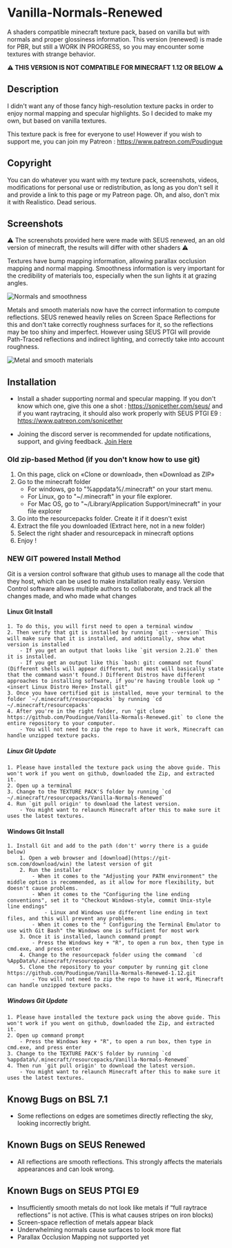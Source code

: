 # Vanilla-Normals-Renewed
A shaders compatible minecraft texture pack, based on vanilla but with normals and proper glossiness information.
This version (renewed) is made for PBR, but still a WORK IN PROGRESS, so you may encounter some textures with strange behavior.

**⚠️ THIS VERSION IS NOT COMPATIBLE FOR MINECRAFT 1.12 OR BELOW ⚠️**

## Description

I didn't want any of those fancy high-resolution texture packs in order to enjoy normal mapping and specular highlights.
So I decided to make my own, but based on vanilla textures.

This texture pack is free for everyone to use! However if you wish to support me, you can join my Patreon : https://www.patreon.com/Poudingue

## Copyright


You can do whatever you want with my texture pack, screenshots, videos, modifications for personal use or redistribution, as long as you don't sell it and provide a link to this page or my Patreon page. Oh, and also, don't mix it with Realistico. Dead serious.

## Screenshots

⚠️ The screenshots provided here were made with SEUS renewed, an an old version of minecraft, the results will differ with other shaders ⚠️

Textures have bump mapping information, allowing parallax occlusion mapping and normal mapping.
Smoothness information is very important for the credibility of materials too, especially when the sun lights it at grazing angles.

![Normals and smoothness](https://user-images.githubusercontent.com/18035775/34640565-eb2fc134-f2f4-11e7-9d06-c615fb50aed1.png)

Metals and smooth materials now have the correct information to compute reflections.
SEUS renewed heavily relies on Screen Space Reflections for this and don't take correctly roughness surfaces for it, so the reflections may be too shiny and imperfect. However using SEUS PTGI will provide Path-Traced reflections and indirect lighting, and correctly take into account roughness.

![Metal and smooth materials](https://user-images.githubusercontent.com/18035775/34640564-eb1388de-f2f4-11e7-8597-e132e9cde2db.png)

## Installation

- Install a shader supporting normal and specular mapping. If you don't know which one, give this one a shot : https://sonicether.com/seus/ and if you want raytracing, it should also work properly with SEUS PTGI E9 : https://www.patreon.com/sonicether

- Joining the discord server is recommended for update notifications, support, and giving feedback.
  [Join Here](https://discord.gg/bn8S5Z3)

### Old zip-based Method (if you don't know how to use git)

1. On this page, click on «Clone or download», then «Download as ZIP»
2. Go to the minecraft folder
    - For windows, go to "%appdata%/.minecraft" on your start menu.
    - For Linux, go to "~/.minecraft" in your file explorer.
    - For Mac OS, go to "~/Library/Application Support/minecraft" in your file explorer
3. Go into the resourcepacks folder. Create it if it doesn't exist
4. Extract the file you downloaded (Extract here, not in a new folder)
5. Select the right shader and resourcepack in minecraft options
6. Enjoy !

### NEW GIT powered Install Method

Git is a version control software that github uses to manage all the code that they host, which can be used to make installation really easy.
Version Control software allows multiple authors to collaborate, and track all the changes made, and who made what changes

#### Linux Git Install
    1. To do this, you will first need to open a terminal window
    2. Then verify that git is installed by running `git --version` This will make sure that it is installed, and additionally, show what version is installed
        - If you get an output that looks like `git version 2.21.0` then it is installed.
        - If you get an output like this `bash: git: command not found` (Different shells will appear different, but most will basically state that the command wasn't found.) Different Distros have different approaches to installing software, if you're having trouble look up "<insert Linux Distro Here> Install git"
    3. Once you have certified git is installed, move your terminal to the folder `~/.minecraft/resourcepacks` by running `cd ~/.minecraft/resourcepacks`
    4. After you're in the right folder, run 'git clone https://github.com/Poudingue/Vanilla-Normals-Renewed.git` to clone the entire repository to your computer.
        - You will not need to zip the repo to have it work, Minecraft can handle unzipped texture packs.

##### Linux Git Update
    1. Please have installed the texture pack using the above guide. This won't work if you went on github, downloaded the Zip, and extracted it.
    2. Open up a terminal
    3. Change to the TEXTURE PACK'S folder by running `cd ~/.minecraft/resourcepacks/Vanilla-Normals-Renewed`
    4. Run `git pull origin' to download the latest version.
        - You might want to relaunch Minecraft after this to make sure it uses the latest textures.


#### Windows Git Install
    1. Install Git and add to the path (don't' worry there is a guide below)
        1. Open a web browser and [download](https://git-scm.com/download/win) the latest version of git
        2. Run the installer
            - When it comes to the "Adjusting your PATH environment" the middle option is recommended, as it allow for more flexibility, but doesn't cause problems.
            - When it comes to the "Configuring the line ending conventions", set it to "Checkout Windows-style, commit Unix-style line endings"
                - Linux and Windows use different line ending in text files, and this will prevent any problems.
            - When it comes to the " Configuring the Terminal Emulator to use with Git Bash" the Windows one is sufficient for most work
        3. Once it is installed, launch command prompt
            - Press the Windows key + "R", to open a run box, then type in cmd.exe, and press enter
        4. Change to the resourcepack folder using the command  `cd %AppData%/.minecraft/resourcepacks`
        5. Clone the repository to your computer by running git clone https://github.com/Poudingue/Vanilla-Normals-Renewed-1.12.git
            - You will not need to zip the repo to have it work, Minecraft can handle unzipped texture packs.

##### Windows Git Update
    1. Please have installed the texture pack using the above guide. This won't work if you went on github, downloaded the Zip, and extracted it.
    2. Open up command prompt
        - Press the Windows key + "R", to open a run box, then type in cmd.exe, and press enter
    3. Change to the TEXTURE PACK'S folder by running `cd %appdata%/.minecraft/resourcepacks/Vanilla-Normals-Renewed`
    4. Then run `git pull origin' to download the latest version.
        - You might want to relaunch Minecraft after this to make sure it uses the latest textures.            

## Knowg Bugs on BSL 7.1
- Some reflections on edges are sometimes directly reflecting the sky, looking incorrectly bright.

## Known Bugs on SEUS Renewed
- All reflections are smooth reflections. This strongly affects the materials appearances and can look wrong.

## Known Bugs on SEUS PTGI E9
- Insufficiently smooth metals do not look like metals if “full raytrace reflections” is not active. (This is what causes stripes on iron blocks)
- Screen-space reflection of metals appear black
- Underwhelming normals cause surfaces to look more flat
- Parallax Occlusion Mapping not supported yet
